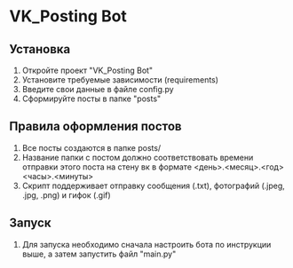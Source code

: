 # VK_Posting Bot

## Установка
1. Откройте проект "VK_Posting Bot"
2. Установите требуемые зависимости (requirements)
3. Введите свои данные в файле config.py
4. Сформируйте посты в папке "posts"
## Правила оформления постов
1. Все посты создаются в папке posts/
2. Название папки с постом должно соответствовать времени отправки этого поста на стену вк в формате
<день>.<месяц>.<год> <часы>.<минуты>
3. Скрипт поддерживает отправку сообщения (.txt), фотографий (.jpeg, .jpg, .png) и гифок (.gif)
## Запуск
1. Для запуска необходимо сначала настроить бота по инструкции выше, а затем запустить файл "main.py"